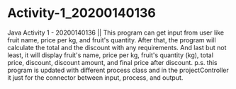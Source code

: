 # Activity-1_20200140136
Java Activity 1 - 20200140136 || 
This program can get input from user like fruit name, price per kg, and fruit's quantity.
After that, the program will calculate the total and the discount with any requirements.
And last but not least, it will display fruit's name, price per kg, fruit's quantity (kg), total price, discount, discount amount, and final price after discount.
p.s. this program is updated with different process class and in the projectController it just for the connector between input, process, and output. 
